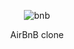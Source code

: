 <p align="center">
  <img src="https://github.com/salimabdella/AirBnB_clone/blob/master/assets/airbnb.png" alt="bnb">
</p>

<p align="center">
    AirBnB clone
</p>
